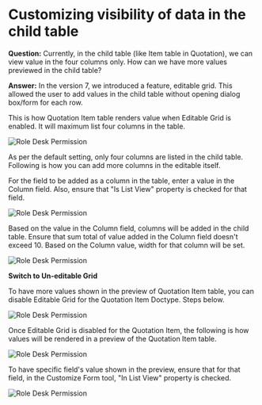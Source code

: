 <!-- add-breadcrumbs -->
# Customizing visibility of data in the child table

**Question:** Currently, in the child table (like Item table in Quotation), we can view value in the four columns only. How can we have more values previewed in the child table?

**Answer:** In the version 7, we introduced a feature, editable grid. This allowed the user to add values in the child table without opening dialog box/form for each row.

This is how Quotation Item table renders value when Editable Grid is enabled. It will maximum list four columns in the table.

<img alt="Role Desk Permission" class="screenshot" src="/docs/assets/img/articles/child-1.png">

As per the default setting, only four columns are listed in the child table. Following is how you can add more columns in the editable itself.

For the field to be added as a column in the table, enter a value in the Column field. Also, ensure that "Is List View" property is checked for that field.

<img alt="Role Desk Permission" class="screenshot" src="/docs/assets/img/articles/child-2.png">

Based on the value in the Column field, columns will be added in the child table. Ensure that sum total of value added in the Column field doesn't exceed 10. Based on the Column value, width for that column will be set.

<img alt="Role Desk Permission" class="screenshot" src="/docs/assets/img/articles/child-3.png">

**Switch to Un-editable Grid**

To have more values shown in the preview of Quotation Item table, you can disable Editable Grid for the Quotation Item Doctype. Steps below.

<img alt="Role Desk Permission" class="screenshot" src="/docs/assets/img/articles/child-4.gif">

Once Editable Grid is disabled for the Quotation Item, the following is how values will be rendered in a preview of the Quotation Item table.

<img alt="Role Desk Permission" class="screenshot" src="/docs/assets/img/articles/child-5.png">

To have specific field's value shown in the preview, ensure that for that field, in the Customize Form tool, "In List View" property is checked.

<img alt="Role Desk Permission" class="screenshot" src="/docs/assets/img/articles/child-6.png">